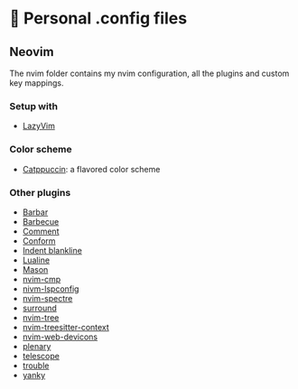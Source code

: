 # 🚀  Personal .config files


## Neovim

The nvim folder contains my nvim configuration, all the plugins and custom key mappings.

### Setup with

- [LazyVim](https://www.lazyvim.org/)

### Color scheme

- [Catppuccin](https://duckduckgo.com/?q=catpuccin+nvim&atb=v370-1&ia=web): a flavored color scheme

### Other plugins

- [Barbar](https://github.com/romgrk/barbar.nvim)
- [Barbecue](https://github.com/utilyre/barbecue.nvim())
- [Comment](https://github.com/numToStr/Comment.nvim)
- [Conform](https://github.com/stevearc/conform.nvim)
- [Indent blankline](https://github.com/lukas-reineke/indent-blankline.nvim)
- [Lualine](https://github.com/nvim-lualine/lualine.nvim)
- [Mason](https://github.com/williamboman/mason.nvim)
- [nvim-cmp](https://github.com/hrsh7th/nvim-cmp)
- [nivm-lspconfig](https://github.com/neovim/nvim-lspconfig)
- [nvim-spectre](https://github.com/nvim-pack/nvim-spectre)
- [surround](https://github.com/kylechui/nvim-surround)
- [nvim-tree](https://github.com/nvim-neo-tree/neo-tree.nvim)
- [nvim-treesitter-context](https://github.com/nvim-treesitter/nvim-treesitter-context)
- [nvim-web-devicons](https://github.com/nvim-tree/nvim-web-devicons)
- [plenary](https://github.com/nvim-lua/plenary.nvim)
- [telescope](https://github.com/nvim-telescope/telescope.nvim)
- [trouble](https://github.com/folke/trouble.nvim)
- [yanky](https://github.com/gbprod/yanky.nvim)
